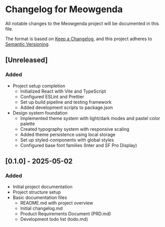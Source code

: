 # Changelog for Meowgenda

All notable changes to the Meowgenda project will be documented in this file.

The format is based on [Keep a Changelog](https://keepachangelog.com/en/1.0.0/),
and this project adheres to [Semantic Versioning](https://semver.org/spec/v2.0.0.html).

## [Unreleased]
### Added
- Project setup completion
  - Initialized React with Vite and TypeScript
  - Configured ESLint and Prettier
  - Set up build pipeline and testing framework
  - Added development scripts to package.json
- Design system foundation
  - Implemented theme system with light/dark modes and pastel color palette
  - Created typography system with responsive scaling
  - Added theme persistence using local storage
  - Set up styled-components with global styles
  - Configured base font families (Inter and SF Pro Display)

## [0.1.0] - 2025-05-02
### Added
- Initial project documentation
- Project structure setup
- Basic documentation files
  - README.md with project overview
  - Initial changelog.md
  - Product Requirements Document (PRD.md)
  - Development todo list (todo.md)